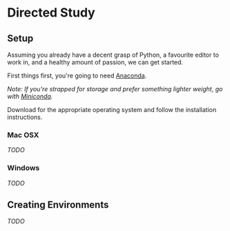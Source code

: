 # Directed Study

## Setup

Assuming you already have a decent grasp of Python, a favourite editor to work in, and a healthy amount of passion, we can get started.

First things first, you're going to need [Anaconda](https://www.anaconda.com/distribution/).

_Note: If you're strapped for storage and prefer something lighter weight, go with [Miniconda](https://docs.conda.io/en/latest/miniconda.html)._

Download for the appropriate operating system and follow the installation instructions.

### Mac OSX

_TODO_

### Windows

_TODO_

## Creating Environments

_TODO_
